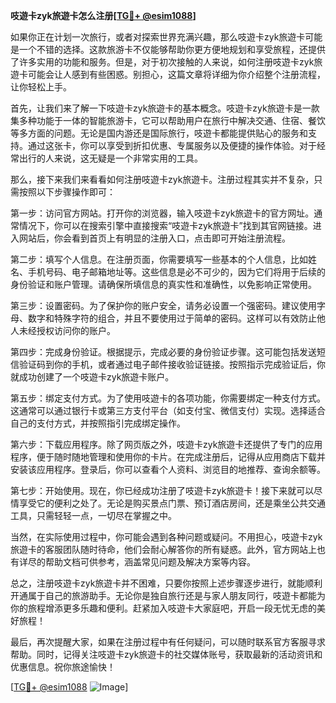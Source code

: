 **吱遊卡zyk旅遊卡怎么注册[[TG💪+ @esim1088](https://t.me/s/esim1088)]**

如果你正在计划一次旅行，或者对探索世界充满兴趣，那么吱遊卡zyk旅遊卡可能是一个不错的选择。这款旅游卡不仅能够帮助你更方便地规划和享受旅程，还提供了许多实用的功能和服务。但是，对于初次接触的人来说，如何注册吱遊卡zyk旅遊卡可能会让人感到有些困惑。别担心，这篇文章将详细为你介绍整个注册流程，让你轻松上手。

首先，让我们来了解一下吱遊卡zyk旅遊卡的基本概念。吱遊卡zyk旅遊卡是一款集多种功能于一体的智能旅游卡，它可以帮助用户在旅行中解决交通、住宿、餐饮等多方面的问题。无论是国内游还是国际旅行，吱遊卡都能提供贴心的服务和支持。通过这张卡，你可以享受到折扣优惠、专属服务以及便捷的操作体验。对于经常出行的人来说，这无疑是一个非常实用的工具。

那么，接下来我们来看看如何注册吱遊卡zyk旅遊卡。注册过程其实并不复杂，只需按照以下步骤操作即可：

第一步：访问官方网站。打开你的浏览器，输入吱遊卡zyk旅遊卡的官方网址。通常情况下，你可以在搜索引擎中直接搜索“吱遊卡zyk旅遊卡”找到其官网链接。进入网站后，你会看到首页上有明显的注册入口，点击即可开始注册流程。

第二步：填写个人信息。在注册页面，你需要填写一些基本的个人信息，比如姓名、手机号码、电子邮箱地址等。这些信息是必不可少的，因为它们将用于后续的身份验证和账户管理。请确保所填信息的真实性和准确性，以免影响正常使用。

第三步：设置密码。为了保护你的账户安全，请务必设置一个强密码。建议使用字母、数字和特殊字符的组合，并且不要使用过于简单的密码。这样可以有效防止他人未经授权访问你的账户。

第四步：完成身份验证。根据提示，完成必要的身份验证步骤。这可能包括发送短信验证码到你的手机，或者通过电子邮件接收验证链接。按照指示完成验证后，你就成功创建了一个吱遊卡zyk旅遊卡账户。

第五步：绑定支付方式。为了使用吱遊卡的各项功能，你需要绑定一种支付方式。这通常可以通过银行卡或第三方支付平台（如支付宝、微信支付）实现。选择适合自己的支付方式，并按照指引完成绑定操作。

第六步：下载应用程序。除了网页版之外，吱遊卡zyk旅遊卡还提供了专门的应用程序，便于随时随地管理和使用你的卡片。在完成注册后，记得从应用商店下载并安装该应用程序。登录后，你可以查看个人资料、浏览目的地推荐、查询余额等。

第七步：开始使用。现在，你已经成功注册了吱遊卡zyk旅遊卡！接下来就可以尽情享受它的便利之处了。无论是购买景点门票、预订酒店房间，还是乘坐公共交通工具，只需轻轻一点，一切尽在掌握之中。

当然，在实际使用过程中，你可能会遇到各种问题或疑问。不用担心，吱遊卡zyk旅遊卡的客服团队随时待命，他们会耐心解答你的所有疑惑。此外，官方网站上也有详尽的帮助文档可供参考，涵盖常见问题及解决方案等内容。

总之，注册吱遊卡zyk旅遊卡并不困难，只要你按照上述步骤逐步进行，就能顺利开通属于自己的旅游助手。无论你是独自旅行还是与家人朋友同行，吱遊卡都能为你的旅程增添更多乐趣和便利。赶紧加入吱遊卡大家庭吧，开启一段无忧无虑的美好旅程！

最后，再次提醒大家，如果在注册过程中有任何疑问，可以随时联系官方客服寻求帮助。同时，记得关注吱遊卡zyk旅遊卡的社交媒体账号，获取最新的活动资讯和优惠信息。祝你旅途愉快！

[[TG💪+ @esim1088](https://t.me/s/esim1088) ![Image](https://i.postimg.cc/4NQfJmqS/Snipaste-2025-05-13-00-14-12.png)]